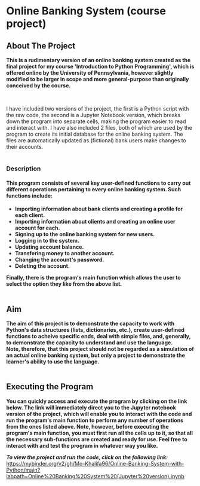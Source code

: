 # Online Banking System (course project)

## About The Project
**This is a rudimentary version of an online banking system created as the final project for my course 'Introduction to Python Programming', 
which is offered online by the University of Pennsylvania, however slightly modified to be larger in scope and more general-purpose than 
originally conceived by the course.**

<br>

I have included two versions of the project, the first is a Python script with the raw code, the second is a Jupyter Notebook version, which
breaks down the program into separate cells, making the program easier to read and interact with. I have also included 2 files, both of which 
are used by the program to create its initial database for the online banking system. The files are automatically updated as (fictional) bank 
users make changes to their accounts. 
<br>
<br>

### Description
#### This program consists of several key user-defined functions to carry out different operations pertaining to every online banking system. Such functions include:
 - **Importing information about bank clients and creating a profile for each client.** <br>
 - **Importing information about clients and creating an online user account for each.** <br>
 - **Signing up to the online banking system for new users.** <br> 
 - **Logging in to the system.** <br> 
 - **Updating account balance.** <br> 
 - **Transfering money to another account.** <br> 
 - **Changing the account's password.** <br> 
 - **Deleting the account.** <br> 

**Finally, there is the program's main function which allows the user to select the option they like from the above list.**
<br>
<br>

## Aim 
**The aim of this project is to demonstrate the capacity to work with Python's data structures (lists, dictionaries, etc.), create user-defined 
functions to acheive specific ends, deal with simple files, and, generally, to demonstrate the capacity to understand and use the language.** <br>
**Note, therefore, that this project should not be regarded as a simulation of an actual online banking system, but only a project to demonstrate 
the learner's ability to use the language.**
<br>
<br>

## Executing the Program 
**You can quickly access and execute the program by clicking on the link below. The link will immediately direct you to the 
Jupyter notebook version of the project, which will enable you to interact with the code and run the program's main function 
to perform any number of operations from the ones listed above. Note, however, before executing the program's main function,
you must first run all the cells up to it, so that all the necessary sub-functions are created and ready for use. Feel free 
to interact with and test the program in whatever way you like.**
<br>

***To view the project and run the code, click on the following link:*** <br>
https://mybinder.org/v2/gh/Mo-Khalifa96/Online-Banking-System-with-Python/main?labpath=Online%20Banking%20System%20(Jupyter%20version).ipynb
<br>
